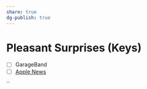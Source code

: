 ```yaml
---
share: true
dg-publish: true
---
```

# Pleasant Surprises (Keys)

- [ ] GarageBand
- [ ] [Apple News](drafts5://open?uuid=65E71ABA-8739-4ACF-999D-20B799F728D6)

``